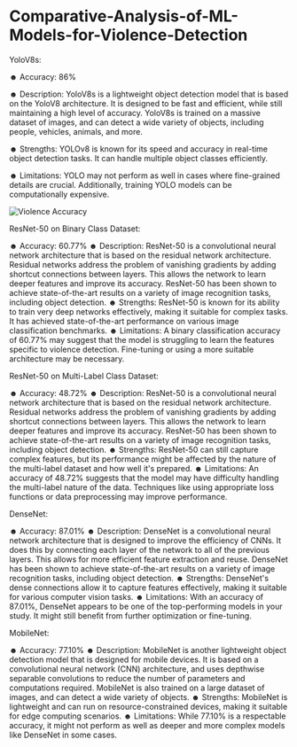 # Comparative-Analysis-of-ML-Models-for-Violence-Detection

YoloV8s:

☻ Accuracy: 86%

☻ Description: YoloV8s is a lightweight object detection model that is based on the YoloV8 architecture. It is designed to be fast and efficient, while still maintaining a high level of accuracy. YoloV8s is trained on a massive dataset of images, and can detect a wide variety of objects, including people, vehicles, animals, and more.

☻ Strengths: YOLOv8 is known for its speed and accuracy in real-time object detection tasks. It can handle multiple object classes efficiently.

☻ Limitations: YOLO may not perform as well in cases where fine-grained details are crucial. Additionally, training YOLO models can be computationally expensive.

![Violence Accuracy](https://drive.google.com/file/d/1MujplKrOW_HyAZLsCb1TzQg7BbwWMFF0/view?usp=sharing)

ResNet-50 on Binary Class Dataset:

☻ Accuracy: 60.77%
☻ Description: ResNet-50 is a convolutional neural network architecture that is based on the residual network architecture. Residual networks address the problem of vanishing gradients by adding shortcut connections between layers. This allows the network to learn deeper features and improve its accuracy. ResNet-50 has been shown to achieve state-of-the-art results on a variety of image recognition tasks, including object detection.
☻ Strengths: ResNet-50 is known for its ability to train very deep networks effectively, making it suitable for complex tasks. It has achieved state-of-the-art performance on various image classification benchmarks.
☻ Limitations: A binary classification accuracy of 60.77% may suggest that the model is struggling to learn the features specific to violence detection. Fine-tuning or using a more suitable architecture may be necessary.

ResNet-50 on Multi-Label Class Dataset:

☻ Accuracy: 48.72%
☻ Description: ResNet-50 is a convolutional neural network architecture that is based on the residual network architecture. Residual networks address the problem of vanishing gradients by adding shortcut connections between layers. This allows the network to learn deeper features and improve its accuracy. ResNet-50 has been shown to achieve state-of-the-art results on a variety of image recognition tasks, including object detection.
☻ Strengths: ResNet-50 can still capture complex features, but its performance might be affected by the nature of the multi-label dataset and how well it's prepared.
☻ Limitations: An accuracy of 48.72% suggests that the model may have difficulty handling the multi-label nature of the data. Techniques like using appropriate loss functions or data preprocessing may improve performance.

DenseNet:

☻ Accuracy: 87.01%
☻ Description: DenseNet is a convolutional neural network architecture that is designed to improve the efficiency of CNNs. It does this by connecting each layer of the network to all of the previous layers. This allows for more efficient feature extraction and reuse. DenseNet has been shown to achieve state-of-the-art results on a variety of image recognition tasks, including object detection.
☻ Strengths: DenseNet's dense connections allow it to capture features effectively, making it suitable for various computer vision tasks.
☻ Limitations: With an accuracy of 87.01%, DenseNet appears to be one of the top-performing models in your study. It might still benefit from further optimization or fine-tuning.

MobileNet:

☻ Accuracy: 77.10%
☻ Description: MobileNet is another lightweight object detection model that is designed for mobile devices. It is based on a convolutional neural network (CNN) architecture, and uses depthwise separable convolutions to reduce the number of parameters and computations required. MobileNet is also trained on a large dataset of images, and can detect a wide variety of objects.
☻ Strengths: MobileNet is lightweight and can run on resource-constrained devices, making it suitable for edge computing scenarios.
☻ Limitations: While 77.10% is a respectable accuracy, it might not perform as well as deeper and more complex models like DenseNet in some cases.
